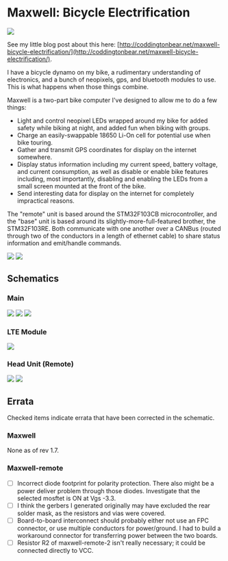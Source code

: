 # Maxwell: Bicycle Electrification

![](https://s3-us-west-2.amazonaws.com/coddingtonbear-public/github/maxwell/maxwell-640-64c.gif)

See my little blog post about this here: [http://coddingtonbear.net/maxwell-bicycle-electrification/](http://coddingtonbear.net/maxwell-bicycle-electrification/).

I have a bicycle dynamo on my bike, a rudimentary understanding of electronics, and a bunch of neopixels, gps, and bluetooth modules to use.  This is what happens when those things combine.

Maxwell is a two-part bike computer I've designed to allow me to do a few things:

* Light and control neopixel LEDs wrapped around my bike for added safety while biking at night, and added fun when biking with groups.
* Charge an easily-swappable 18650 Li-On cell for potential use when bike touring.
* Gather and transmit GPS coordinates for display on the internet somewhere.
* Display status information including my current speed, battery voltage, and current consumption, as well as disable or enable bike features including, most importantly, disabling and enabling the LEDs from a small screen mounted at the front of the bike.
* Send interesting data for display on the internet for completely impractical reasons.

The "remote" unit is based around the STM32F103CB microcontroller, and the "base" unit is based around its slightly-more-full-featured brother, the STM32F103RE.  Both communicate with one another over a CANBus (routed through two of the conductors in a length of ethernet cable) to share status information and emit/handle commands.

![](https://s3-us-west-2.amazonaws.com/coddingtonbear-public/github/maxwell/maxwell-base-interior.jpg)
![](https://s3-us-west-2.amazonaws.com/coddingtonbear-public/github/maxwell/maxwell-remote-unit.jpg)

## Schematics

### Main

![](https://s3-us-west-2.amazonaws.com/coddingtonbear-public/github/maxwell/1.7/maxwell.svg?v=2)
![](https://s3-us-west-2.amazonaws.com/coddingtonbear-public/github/maxwell/1.7/microcontroller-Microcontroller.svg?v=2)
![](https://s3-us-west-2.amazonaws.com/coddingtonbear-public/github/maxwell/1.7/power-Power.svg?v=2)

### LTE Module

![](https://s3-us-west-2.amazonaws.com/coddingtonbear-public/github/maxwell/lte/maxwell-lte.svg)

### Head Unit (Remote)

![](https://s3-us-west-2.amazonaws.com/coddingtonbear-public/github/maxwell/remote/maxwell-remote.svg)
![](https://s3-us-west-2.amazonaws.com/coddingtonbear-public/github/maxwell/remote/maxwell-remote-2.svg)

## Errata

Checked items indicate errata that have been corrected in the schematic.

### Maxwell

None as of rev 1.7.

### Maxwell-remote

* [ ] Incorrect diode footprint for polarity protection.  There also might be a power deliver problem through those diodes.  Investigate that the selected mosftet is ON at Vgs -3.3.
* [ ] I think the gerbers I generated originally may have excluded the rear solder mask, as the resistors and vias were covered.
* [ ] Board-to-board interconnect should probably either not use an FPC connector, or use multiple conductors for power/ground.  I had to build a workaround connector for transferring power between the two boards.
* [ ] Resistor R2 of maxwell-remote-2 isn't really necessary; it could be connected directly to VCC.
